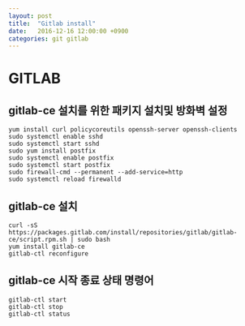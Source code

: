 ```yaml
---
layout: post
title:  "Gitlab install"
date:   2016-12-16 12:00:00 +0900
categories: git gitlab
---
```



# GITLAB

## gitlab-ce 설치를 위한 패키지 설치및 방화벽 설정
```
yum install curl policycoreutils openssh-server openssh-clients
sudo systemctl enable sshd
sudo systemctl start sshd
sudo yum install postfix
sudo systemctl enable postfix
sudo systemctl start postfix
sudo firewall-cmd --permanent --add-service=http
sudo systemctl reload firewalld
```

## gitlab-ce 설치
```
curl -sS https://packages.gitlab.com/install/repositories/gitlab/gitlab-ce/script.rpm.sh | sudo bash
yum install gitlab-ce
gitlab-ctl reconfigure
```

## gitlab-ce 시작 종료 상태 명령어
```
gitlab-ctl start
gitlab-ctl stop
gitlab-ctl status
```
